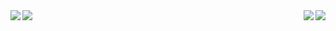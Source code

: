 <!-- ![Rue's GitHub stats](https://github-readme-stats.vercel.app/api?username=jarue1&show_icons=true&theme=radical) -->

<!-- [![willianrod's wakatime stats](https://github-readme-stats.vercel.app/api/wakatime?username=jaRue1&theme=radical)](https://github.com/anuraghazra/github-readme-stats) -->
<!--
[![Top Langs](https://github-readme-stats.vercel.app/api/top-langs/?username=jarue1&langs_count=10&layout=compact&theme=radical)](https://github.com/anuraghazra/github-readme-stats) -->

<a href="">
<img align="left" src='https://github-readme-stats.vercel.app/api?username=jarue1&show_icons=true&theme=radical'/>
</a>
<!-- 
<a href="">
<img align="left" src='https://github-readme-stats.vercel.app/api/wakatime?username=jaRue1&theme=radical&layout=compact'/>
</a> -->

<a href="https://github.com/anuraghazra/github-readme-stats">
<img align="right" src='https://github-readme-stats.vercel.app/api/top-langs/?username=jarue1&langs_count=10&layout=compact&theme=radical'/>
</a>

<a href="https://github.com/anuraghazra/github-readme-stats">
  <img align="left" src="https://github-readme-stats.vercel.app/api/pin/?username=anuraghazra&repo=github-readme-stats" />
</a>

<a href="https://github.com/anuraghazra/convoychat">
  <img align="right" src="https://github-readme-stats.vercel.app/api/pin/?username=anuraghazra&repo=convoychat" />
</a>
<!-- ### Hi there 👋

- ⚡ Fun fact: I am huge golf enthusiast -->

<!-- **jaRue1/jarue1** is a ✨ _special_ ✨ repository because its `README.md` (this file) appears on your GitHub profile. -->

<!-- Here are some ideas to get you started: -->
<!-- - 🔭 I’m currently working on ... -->
<!-- - 🌱 I’m currently learning Vue, Nuxt, Nest, Jest, Cypress -->
<!-- - 👯 I’m looking to collaborate on ...
- 🤔 I’m looking for help with ...
- 💬 Ask me about ...
- 📫 How to reach me: ...
- 😄 Pronouns: ... -->
